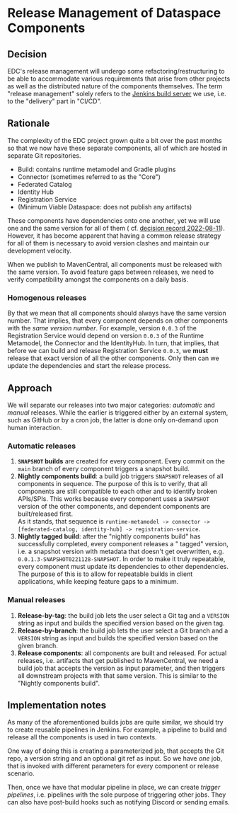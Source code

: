 # Release Management of Dataspace Components

## Decision

EDC's release management will undergo some refactoring/restructuring to be able to accommodate various requirements that
arise from other projects as well as the distributed nature of the components themselves. The term "release management"
solely refers to the [Jenkins build server](https://ci.eclipse.org/edc) we use, i.e. to the "delivery" part in "CI/CD".

## Rationale

The complexity of the EDC project grown quite a bit over the past months so that we now have these separate components,
all of which are hosted in separate Git repositories.

- Build: contains runtime metamodel and Gradle plugins
- Connector (sometimes referred to as the "Core")
- Federated Catalog
- Identity Hub
- Registration Service
- (Minimum Viable Dataspace: does not publish any artifacts)

These components have dependencies onto one another, yet we will use one and the same version for all of them (
cf. [decision record 2022-08-11](../2022-08-11-versioning_and_artifacts)). However, it has become apparent that having a
common release strategy for all of them is necessary to avoid version clashes and maintain our development velocity.

When we publish to MavenCentral, all components must be released with the same version. To avoid feature gaps between
releases, we need to verify compatibility amongst the components on a daily basis.

### Homogenous releases

By that we mean that all components should always have the same version number. That implies, that every component
depends on other components with the _same version number_. For example, version `0.0.3` of the Registration
Service would depend on version `0.0.3` of the Runtime Metamodel, the Connector and the IdentityHub. In turn,
that implies, that before we can build and release Registration Service `0.0.3`, we **must** release that exact
version of all the other components. Only then can we update the dependencies and start the release process.

## Approach

We will separate our releases into two major categories: _automatic_ and _manual_ releases. While the earlier is
triggered either by an external system, such as GitHub or by a cron job, the latter is done only on-demand upon human
interaction.

### Automatic releases

1. **`SNAPSHOT` builds** are created for every component. Every commit on the `main` branch of every component triggers
   a
   snapshot build.
2. **Nightly components build**: a build job triggers `SNAPSHOT` releases of all components in sequence. The purpose of
   this
   is to verify, that all components are still compatible to each other and to identify broken APIs/SPIs. This works
   because every component uses a `SNAPSHOT` version of the other components, and dependent components are
   built/released first. <br/>
   As it stands, that sequence
   is `runtime-metamodel -> connector -> [federated-catalog, identity-hub] -> registration-service`.
3. **Nightly tagged build**: after the "nightly components build" has successfully completed, every component releases
   a "
   tagged" version, i.e. a snapshot version with metadata that doesn't get overwritten, e.g. `0.0.1.3-SNAPSHOT0221128-SNAPSHOT`.
   In order to make it truly repeatable, every component must update its dependencies to other dependencies.
   The purpose of this is to allow for repeatable builds in client applications, while keeping feature gaps to a
   minimum.

### Manual releases

1. **Release-by-tag**: the build job lets the user select a Git tag and a `VERSION` string as input and builds the
   specified
   version based on the given tag.
2. **Release-by-branch**: the build job lets the user select a Git branch and a `VERSION` string as input and builds the
   specified version based on the given branch.
3. **Release components**: all components are built and released. For actual releases, i.e. artifacts that get published
   to
   MavenCentral, we need a build job that accepts the version as input parameter, and then triggers all downstream
   projects with that same version. This is similar to the "Nightly components build".

## Implementation notes

As many of the aforementioned builds jobs are quite similar, we should try to create reusable pipelines in Jenkins. For
example, a pipeline to build and release all the components is used in two contexts.

One way of doing this is creating a parameterized job, that accepts the Git repo, a version string and an optional git
ref as input. So we have _one_ job, that is invoked with different parameters for every component or release scenario.

Then, once we have that modular pipeline in place, we can create _trigger pipelines_, i.e. pipelines with the sole
purpose of triggering other jobs. They can also have post-build hooks such as notifying Discord or sending emails. 
